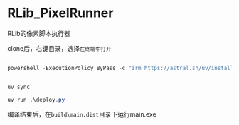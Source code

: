 # RLib_PixelRunner

RLib的像素脚本执行器


clone后，右键目录，选择`在终端中打开`

```powershell

powershell -ExecutionPolicy ByPass -c "irm https://astral.sh/uv/install.ps1 | iex"


uv sync

uv run .\deploy.py

```

编译结束后，在`build\main.dist`目录下运行main.exe